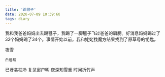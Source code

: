 ```yaml
---
title: '踢毽子'
date: 2020-07-09 10:39:60
tags: diary
---
```

我和我爸爸妈妈出去踢毽子，我踢了一脚毽子飞过爸爸的肩膀。好消息妈妈踢过了32个妈妈踢了34个。事情开始以前，我和姥姥找魔方结果找到了原草号的钥匙。


夜雪

    白居易

已讶衾枕冷
复见窗户明
夜深知雪重
时闻折竹声
